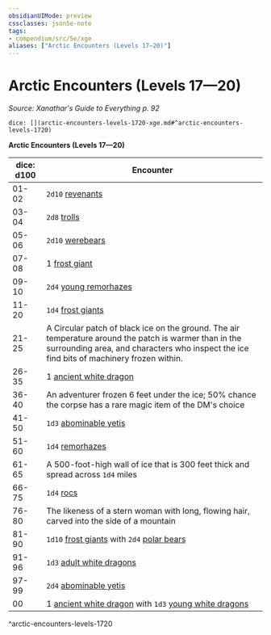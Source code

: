 ```yaml
---
obsidianUIMode: preview
cssclasses: json5e-note
tags:
- compendium/src/5e/xge
aliases: ["Arctic Encounters (Levels 17—20)"]
---
```

# Arctic Encounters (Levels 17—20)
*Source: Xanathar's Guide to Everything p. 92* 

`dice: [](arctic-encounters-levels-1720-xge.md#^arctic-encounters-levels-1720)`

**Arctic Encounters (Levels 17—20)**

| dice: d100 | Encounter |
|------------|-----------|
| 01-02 | `2d10` [revenants](b_revenant.md) |
| 03-04 | `2d8` [trolls](b_troll.md) |
| 05-06 | `2d10` [werebears](b_werebear.md) |
| 07-08 | 1 [frost giant](b_frost-giant.md) |
| 09-10 | `2d4` [young remorhazes](b_young-remorhaz.md) |
| 11-20 | `1d4` [frost giants](b_frost-giant.md) |
| 21-25 | A Circular patch of black ice on the ground. The air temperature around the patch is warmer than in the surrounding area, and characters who inspect the ice find bits of machinery frozen within. |
| 26-35 | 1 [ancient white dragon](b_ancient-white-dragon.md) |
| 36-40 | An adventurer frozen 6 feet under the ice; 50% chance the corpse has a rare magic item of the DM's choice |
| 41-50 | `1d3` [abominable yetis](b_abominable-yeti.md) |
| 51-60 | `1d4` [remorhazes](b_remorhaz.md) |
| 61-65 | A 500-foot-high wall of ice that is 300 feet thick and spread across `1d4` miles |
| 66-75 | `1d4` [rocs](b_roc.md) |
| 76-80 | The likeness of a stern woman with long, flowing hair, carved into the side of a mountain |
| 81-90 | `1d10` [frost giants](b_frost-giant.md) with `2d4` [polar bears](b_polar-bear.md) |
| 91-96 | `1d3` [adult white dragons](b_adult-white-dragon.md) |
| 97-99 | `2d4` [abominable yetis](b_abominable-yeti.md) |
| 00 | 1 [ancient white dragon](b_ancient-white-dragon.md) with `1d3` [young white dragons](b_young-white-dragon.md) |
^arctic-encounters-levels-1720